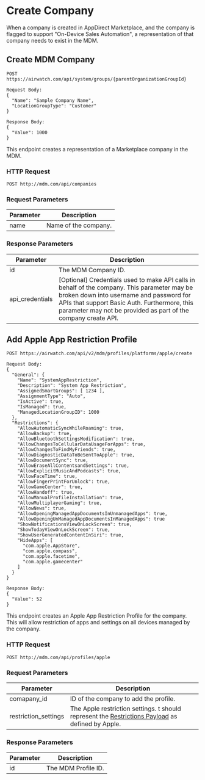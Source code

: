 # Create Company

When a company is created in AppDirect Marketplace, and the company is flagged to support "On-Device Sales Automation", a representation of that company needs to exist in the MDM.

## Create MDM Company

```javascript--airwatch
POST https://airwatch.com/api/system/groups/{parentOrganizationGroupId}

Request Body:
{
  "Name": "Sample Company Name",
  "LocationGroupType": "Customer"
}

Response Body:
{
  "Value": 1000
}

```

This endpoint creates a representation of a Marketplace company in the MDM.

### HTTP Request

`POST http://mdm.com/api/companies`

### Request Parameters

Parameter | Description
--------- | -----------
name | Name of the company.

### Response Parameters

Parameter | Description
--------- | -----------
id | The MDM Company ID.
api_credentials | [Optional] Credentials used to make API calls in behalf of the company. This parameter may be broken down into username and password for APIs that support Basic Auth. Furthermore, this parameter may not be provided as part of the company create API.

## Add Apple App Restriction Profile

```javascript--airwatch
POST https://airwatch.com/api/v2/mdm/profiles/platforms/apple/create

Request Body:
{
  "General": {
    "Name": "SystemAppRestriction",
    "Description": "System App Restriction",
    "AssignedSmartGroups": [ 1234 ], 
    "AssignmentType": "Auto",
    "IsActive": true,
    "IsManaged": true,
    "ManagedLocationGroupID": 1000
  },
  "Restrictions": {
    "AllowAutomaticSyncWhileRoaming": true,
    "AllowBackup": true,
    "AllowBluetoothSettingsModification": true,
    "AllowChangesToCellularDataUsageForApps": true,
    "AllowChangesToFindMyFriends": true,
    "AllowDiagnosticDataToBeSentToApple": true,
    "AllowDocumentSync": true,
    "AllowEraseAllContentsandSettings": true,
    "AllowExplicitMusicAndPodcasts": true,
    "AllowFaceTime": true,
    "AllowFingerPrintForUnlock": true,
    "AllowGameCenter": true,
    "AllowHandoff": true,
    "AllowManualProfileInstallation": true,
    "AllowMultiplayerGaming": true,
    "AllowNews": true,
    "AllowOpeningManagedAppDocumentsInUnmanagedApps": true,
    "AllowOpeningUnManagedAppDocumentsInManagedApps": true
    "ShowNotificationsViewOnLockScreen": true,
    "ShowTodayViewOnLockScreen": true,
    "ShowUserGeneratedContentInSiri": true,
    "HideApps": [
      "com.apple.AppStore",
      "com.apple.compass",
      "com.apple.facetime",
      "com.apple.gamecenter"
    ]
  }
}

Response Body:
{
  "Value": 52
}
```

This endpoint creates an Apple App Restriction Profile for the company. This will allow restriction of apps and settings on all devices managed by the company. 

### HTTP Request

`POST http://mdm.com/api/profiles/apple`

### Request Parameters

Parameter | Description
--------- | -----------
comapany_id | ID of the company to add the profile.
restriction_settings | The Apple restriction settings. t should represent the <a href="https://developer.apple.com/library/content/featuredarticles/iPhoneConfigurationProfileRef/Introduction/Introduction.html#//apple_ref/doc/uid/TP40010206-CH1-SW13">Restrictions Payload</a> as defined by Apple.

### Response Parameters

Parameter | Description
--------- | -----------
id | The MDM Profile ID.